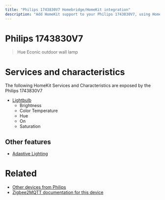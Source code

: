 ```yaml
---
title: "Philips 1743830V7 Homebridge/HomeKit integration"
description: "Add HomeKit support to your Philips 1743830V7, using Homebridge, Zigbee2MQTT and homebridge-z2m."
---
```

<!---
This file has been GENERATED using src/docgen/docgen.ts
DO NOT EDIT THIS FILE MANUALLY!
-->
# Philips 1743830V7
> Hue Econic outdoor wall lamp


# Services and characteristics
The following HomeKit Services and Characteristics are exposed by
the Philips 1743830V7

* [Lightbulb](../../light.md)
  * Brightness
  * Color Temperature
  * Hue
  * On
  * Saturation


## Other features
* [Adaptive Lighting](../../light.md)


# Related
* [Other devices from Philips](../index.md#philips)
* [Zigbee2MQTT documentation for this device](https://www.zigbee2mqtt.io/devices/1743830V7.html)